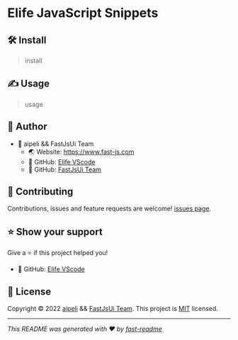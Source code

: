 # Elife JavaScript Snippets

## 🛠️ Install
> install
 
## ✍️ Usage

>  usage

 
## 🧑 Author

- 🧑 aipeli && FastJsUi Team
  - 🌏 Website: https://www.fast-js.com  
  - 💼 GitHub: [Elife VScode](https://github.com/fastjsui/elife-vscode)   
  - 💼 GitHub: [FastJsUi Team](https://github.com/fastjsui)   
## 🤝 Contributing

Contributions, issues and feature requests are welcome! [issues page](https://github.com/fastjsui/elife-vscode/issues). 
## ⭐️ Show your support

Give a ⭐️ if this project helped you! 
- 💼 GitHub: [Elife VScode](https://github.com/fastjsui/elife-vscode)  
## 📝 License

 Copyright © 2022 [aipeli](https://github.com/aipeli) && [FastJsUi Team](https://github.com/fastjsui).  This project is [MIT](LICENSE) licensed. 

---

_This README was generated with ❤️ by [fast-readme](https://www.npmjs.com/package/@fastjsui/fast-readme)_

